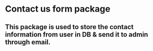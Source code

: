 # Contact us form package

## This package is used to store the contact information from user in DB & send it to admin through email.
